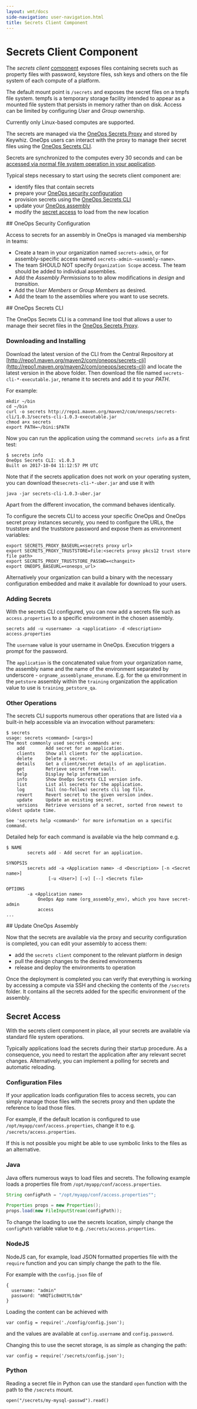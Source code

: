 ```yaml
---
layout: wmt/docs
side-navigation: user-navigation.html
title: Secrets Client Component
---
```


# Secrets Client Component

The _secrets client_ [component](./components.html) exposes files containing
secrets such as property files with password, keystore files, ssh keys and
others on the file system of each compute of a platform.

The default mount point is `/secrets` and exposes the secret files on a tmpfs
file system. tempfs is a temporary storage facility intended to appear as a
mounted file system that persists in memory rather than on disk. Access can be
limited by configuring _User_ and _Group_ ownership.

Currently only Linux-based computes are supported.

The secrets are managed via the
[OneOps Secrets Proxy](../account/secrets-proxy.html) and stored by
Keywhiz. OneOps users can interact with the proxy to manage their secret files
using the [OneOps Secrets CLI](#oneops-secrets-cli).

Secrets are synchronized to the computes every 30 seconds and can be
[accessed via normal file system operation in your application](#secret-access).

Typical steps necessary to start using the secrets client component are:

- identify files that contain secrets
- prepare your [OneOps security configuration](#security-config)
- provision secrets using the [OneOps Secrets CLI](#secrets-cli)
- update your [OneOps assembly](#assembly)
- modify the [secret access](#secret-access) to load from the new location

<a name="security-config"/>
## OneOps Security Configuration

Access to secrets for an assembly in OneOps is managed
via membership in teams:

- Create a team in your organization named `secrets-admin`, or for
assembly-specific access named `secrets-admin-<assembly-name>`.
- The team SHOULD NOT specify `Organization Scope` access.  The team should be added to individual assemblies.
- Add the _Assembly Permissions_ to to allow modifications in _design_ and
_transition_.
- Add the _User Members_ or _Group Members_ as desired.
- Add the team to the assemblies where you want to use secrets.

<a name="secrets-cli"/>
## OneOps Secrets CLI

The OneOps Secrets CLI is a command line tool that allows a user to manage their
secret files in the [OneOps Secrets Proxy](../account/secrets-proxy.html).

### Downloading and Installing

Download the latest version of the CLI from the Central Repository at
[http://repo1.maven.org/maven2/com/oneops/secrets-cli](http://repo1.maven.org/maven2/com/oneops/secrets-cli)
and locate the latest version in the above folder. Then download the file named
`secrets-cli-*-executable.jar`, rename it to secrets and add it to your _PATH_.

For example:

```
mkdir ~/bin
cd ~/bin
curl -o secrets http://repo1.maven.org/maven2/com/oneops/secrets-cli/1.0.3/secrets-cli-1.0.3-executable.jar
chmod a+x secrets
export PATH=~/bini:$PATH
```

Now you can run the application using the command `secrets info` as a first
test:

```
$ secrets info
OneOps Secrets CLI: v1.0.3
Built on 2017-10-04 11:12:57 PM UTC
```

Note that if the secrets application does not work on your operating system, you
can download the`secrets-cli-*-uber.jar` and use it with

```
java -jar secrets-cli-1.0.3-uber.jar
```

Apart from the different invocation, the command behaves identically.

To configure the secrets CLI to access your specific OneOps and OneOps secret
proxy instances securely, you need to configure the URLs, the truststore and the
truststore password and expose them as environment variables:

```
export SECRETS_PROXY_BASEURL=<secrets proxy url>
export SECRETS_PROXY_TRUSTSTORE=file:<secrets proxy pkcs12 trust store file path>
export SECRETS_PROXY_TRUSTSTORE_PASSWD=<changeit>
export ONEOPS_BASEURL=<oneops_url>
```

Alternatively your organization can build a binary with the necessary
configuration embedded and make it available for download to your users.

### Adding Secrets

With the secrets CLI configured, you can now add a secrets file such as
`access.properties` to a specific environment in the chosen assembly.

```
secrets add -u <username> -a <application> -d <description> access.properties
```

The `username` value is your username in OneOps. Execution triggers a prompt for
the password.

The `application` is the concatenated value from your organization name, the
assembly name and the name of the environment separated by underscore -
`orgname_assemblyname_envname`. E.g. for the `qa` environment in the `petstore`
assembly within the `training` organization the application value to use is
`training_petstore_qa`.


### Other Operations

The secrets CLI supports numerous other operations that are listed via a
built-in help accessible via an invocation without parameters:

```
$ secrets
usage: secrets <command> [<args>]
The most commonly used secrets commands are:
    add        Add secret for an application.
    clients    Show all clients for the application.
    delete     Delete a secret.
    details    Get a client/secret details of an application.
    get        Retrieve secret from vault.
    help       Display help information
    info       Show OneOps Secrets CLI version info.
    list       List all secrets for the application.
    log        Tail (no-follow) secrets cli log file.
    revert     Revert secret to the given version index.
    update     Update an existing secret.
    versions   Retrieve versions of a secret, sorted from newest to oldest update time.

See 'secrets help <command>' for more information on a specific command.
```

Detailed help for each command is available via the help command e.g.

```
$ NAME
        secrets add - Add secret for an application.

SYNOPSIS
        secrets add -a <Application name> -d <Description> [-n <Secret name>]
                [-u <User>] [-v] [--] <Secrets file>

OPTIONS
        -a <Application name>
            OneOps App name (org_assembly_env), which you have secret-admin
            access
...
```

<a name="assembly"/>
## Update OneOps Assembly

Now that the secrets are available via the proxy and security configuration is
completed, you can edit your assembly to access them:

- add the `secrets client` component to the relevant platform in design
- pull the design changes to the desired environments
- release and deploy the environments to operation

Once the deployment is completed you can verify that everything is working by
accessing a compute via SSH and checking the contents of the `/secrets` folder.
It contains all the secrets added for the specific environment of the assembly.

## Secret Access

With the secrets client component in place, all your secrets are available via
standard file system operations.

Typically applications load the secrets during their startup procedure. As a
consequence, you need to restart the application after any relevant secret
changes. Alternatively, you can implement a polling for secrets and automatic
reloading.

### Configuration Files

If your application loads configuration files to access secrets, you can simply
manage those files with the secrets proxy and then update the reference to load
those files.

For example, if the default location is configured to use
`/opt/myapp/conf/access.properties`, change it to e.g.
`/secrets/access.properties`.

If this is not possible you might be able to use symbolic links to the files as
an alternative.

### Java

Java offers numerous ways to load files and secrets. The following example loads
a properties file from `/opt/myapp/conf/access.properties`.

```java
String configPath = "/opt/myapp/conf/access.properties"";

Properties props = new Properties();
props.load(new FileInputStream(configPath));
```

To change the loading to use the secrets location, simply change the `configPath`
variable value to e.g. `/secrets/access.properties`.

### NodeJS

NodeJS can, for example, load JSON formatted properties file with the `require`
function and you can simply change the path to the file.

For example with the `config.json` file of

```
{
  username: "admin"
  password: "mNQTic8mUtYLtdm"
}
```

Loading the content can be achieved with

```
var config = require('./config/config.json');
```

and the values are available at `config.username` and `config.password`.

Changing this to use the secret storage, is as simple as changing the path:

```
var config = require('/secrets/config.json');
```

### Python

Reading a secret file in Python can use the standard `open` function with the
path to the `/secrets` mount.

```
open("/secrets/my-mysql-passwd").read()
```
